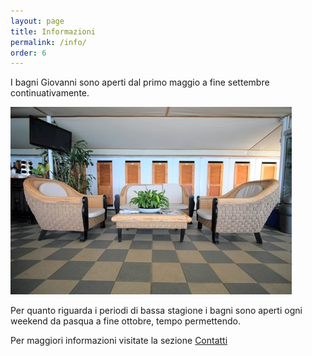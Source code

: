 ```yaml
---
layout: page
title: Informazioni
permalink: /info/
order: 6
---
```


I bagni Giovanni sono aperti dal primo maggio a fine settembre continuativamente.

![](/images/bar-00.jpg)

Per quanto riguarda i periodi di bassa stagione i bagni sono aperti ogni weekend da pasqua a fine ottobre, tempo permettendo.

Per maggiori informazioni visitate la sezione [Contatti](/contatti/)